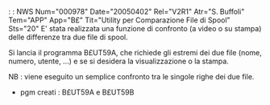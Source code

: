  :  : NWS Num="000978" Date="20050402" Rel="V2R1" Atr="S. Buffoli" Tem="APP" App="B£" Tit="Utility per Comparazione File di Spool" Sts="20"
E' stata realizzata una funzione di confronto (a video o su stampa) delle differenze tra due file di
spool.

Si lancia il programma B£UT59A, che richiede gli estremi dei due file (nome, numero, utente, ...) e se si desidera la visualizzazione o la stampa.

NB :  viene eseguito un semplice confronto tra le singole righe dei due file.

* pgm creati :  B£UT59A e B£UT59B

